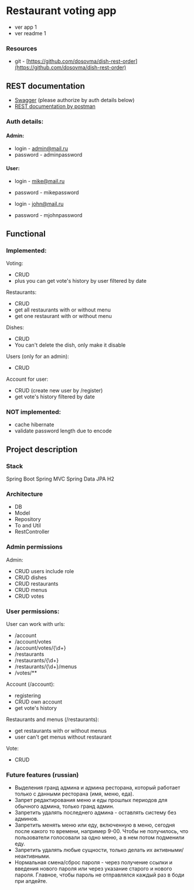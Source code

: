 # Restaurant voting app

* ver app 1
* ver readme 1

### Resources

* git - [https://github.com/dosovma/dish-rest-order](https://github.com/dosovma/dish-rest-order)

## REST documentation

* [Swagger](http://localhost:8080/swagger-ui/) (please authorize by auth details below)
* [REST documentation by postman](https://documenter.getpostman.com/view/13586382/TVzYeZBP#83fedd18-83bc-4d5f-966b-bf59cfe3f65f)

### Auth details:

#### Admin:

- login - admin@mail.ru
- password - adminpassword

#### User:

- login - mike@mail.ru
- password - mikepassword


- login - john@mail.ru
- password - mjohnpassword

## Functional

### Implemented:

Voting:

* CRUD
* plus you can get vote's history by user filtered by date

Restaurants:

* CRUD
* get all restaurants with or without menu
* get one restaurant with or without menu

Dishes:

* CRUD
* You can't delete the dish, only make it disable

Users (only for an admin):

* CRUD

Account for user:

* CRUD (create new user by /register)
* get vote's history filtered by date

### NOT implemented:

* cache hibernate
* validate password length due to encode

## Project description

### Stack

Spring Boot Spring MVC Spring Data JPA H2

### Architecture

* DB
* Model
* Repository
* To and Util
* RestController

### Admin permissions

Admin:

* CRUD users include role
* CRUD dishes
* CRUD restaurants
* CRUD menus
* CRUD votes

### User permissions:

User can work with urls:

* /account
* /account/votes
* /account/votes/{\\d+}
* /restaurants
* /restaurants/{\\d+}
* /restaurants/{\\d+}/menus
* /votes/**

Account (/account):

* registering
* CRUD own account
* get vote's history

Restaurants and menus (/restaurants):

* get restaurants with or without menus
* user can't get menus without restaurant

Vote:

* CRUD

### Future features (russian)

* Выделения гранд админа и админа ресторана, который работает только с данными ресторана (имя, меню, еда).
* Запрет редактирования меню и еды прошлых периодов для обычного админа, только гранд админ.
* Запретить удалять последнего админа - оставлять систему без админов.
* Запретить менять меню или еду, включенную в меню, сегодня после какого то времени, например 9-00. Чтобы не получилось,
  что пользователи голосовали за одно меню, а в нем потом подменили еду.
* Запретить удалять любые сущности, только делать их активными/неактивными.
* Нормальная смена/сброс пароля - через получение ссылки и введения нового пароля или через указание старого и нового
  пароля. Главное, чтобы пароль не отправлялся каждый раз в боди при апдейте.